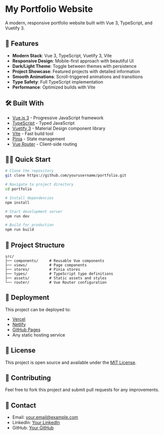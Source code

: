 # My Portfolio Website

A modern, responsive portfolio website built with Vue 3, TypeScript, and Vuetify 3.

## 🚀 Features

- **Modern Stack**: Vue 3, TypeScript, Vuetify 3, Vite
- **Responsive Design**: Mobile-first approach with beautiful UI
- **Dark/Light Theme**: Toggle between themes with persistence
- **Project Showcase**: Featured projects with detailed information
- **Smooth Animations**: Scroll-triggered animations and transitions
- **Type Safety**: Full TypeScript implementation
- **Performance**: Optimized builds with Vite

## 🛠️ Built With

- [Vue.js 3](https://vuejs.org/) - Progressive JavaScript framework
- [TypeScript](https://www.typescriptlang.org/) - Typed JavaScript
- [Vuetify 3](https://vuetifyjs.com/) - Material Design component library
- [Vite](https://vitejs.dev/) - Fast build tool
- [Pinia](https://pinia.vuejs.org/) - State management
- [Vue Router](https://router.vuejs.org/) - Client-side routing

## 🏃‍♂️ Quick Start

```bash
# Clone the repository
git clone https://github.com/yourusername/portfolio.git

# Navigate to project directory
cd portfolio

# Install dependencies
npm install

# Start development server
npm run dev

# Build for production
npm run build
```

## 📁 Project Structure

```
src/
├── components/     # Reusable Vue components
├── views/          # Page components
├── stores/         # Pinia stores
├── types/          # TypeScript type definitions
├── assets/         # Static assets and styles
└── router/         # Vue Router configuration
```

## 🚀 Deployment

This project can be deployed to:

- [Vercel](https://vercel.com)
- [Netlify](https://netlify.com)
- [GitHub Pages](https://pages.github.com)
- Any static hosting service

## 📝 License

This project is open source and available under the [MIT License](LICENSE).

## 🤝 Contributing

Feel free to fork this project and submit pull requests for any improvements.

## 📧 Contact

- Email: your.email@example.com
- LinkedIn: [Your LinkedIn](https://linkedin.com/in/yourprofile)
- GitHub: [Your GitHub](https://github.com/yourusername)
